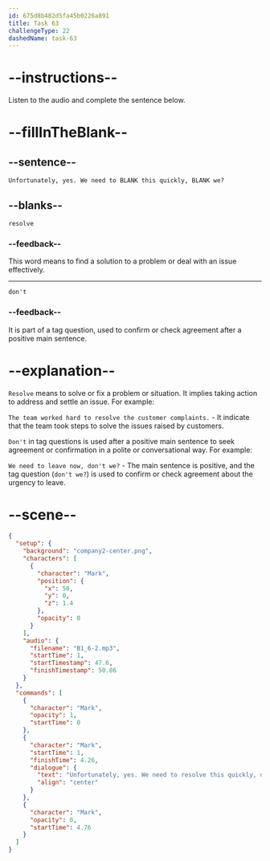 ```yaml
---
id: 675d8b482d5fa45b0226a891
title: Task 63
challengeType: 22
dashedName: task-63
---
```


<!-- (audio) Mark: Unfortunately, yes. We need to resolve this quickly, don't we? -->

# --instructions--

Listen to the audio and complete the sentence below.

# --fillInTheBlank--

## --sentence--

`Unfortunately, yes. We need to BLANK this quickly, BLANK we?`

## --blanks--

`resolve`

### --feedback--

This word means to find a solution to a problem or deal with an issue effectively.

---

`don't`

### --feedback--

It is part of a tag question, used to confirm or check agreement after a positive main sentence.

# --explanation--

`Resolve` means to solve or fix a problem or situation. It implies taking action to address and settle an issue. For example:

`The team worked hard to resolve the customer complaints.` - It indicate that the team took steps to solve the issues raised by customers.

`Don't` in tag questions is used after a positive main sentence to seek agreement or confirmation in a polite or conversational way. For example:

`We need to leave now, don't we?` - The main sentence is positive, and the tag question (`don't we?`) is used to confirm or check agreement about the urgency to leave.

# --scene--

```json
{
  "setup": {
    "background": "company2-center.png",
    "characters": [
      {
        "character": "Mark",
        "position": {
          "x": 50,
          "y": 0,
          "z": 1.4
        },
        "opacity": 0
      }
    ],
    "audio": {
      "filename": "B1_6-2.mp3",
      "startTime": 1,
      "startTimestamp": 47.6,
      "finishTimestamp": 50.86
    }
  },
  "commands": [
    {
      "character": "Mark",
      "opacity": 1,
      "startTime": 0
    },
    {
      "character": "Mark",
      "startTime": 1,
      "finishTime": 4.26,
      "dialogue": {
        "text": "Unfortunately, yes. We need to resolve this quickly, don't we?",
        "align": "center"
      }
    },
    {
      "character": "Mark",
      "opacity": 0,
      "startTime": 4.76
    }
  ]
}
```
